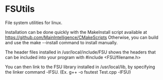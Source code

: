 # FSUtils
File system utilities for linux.

Installation can be done quickly with the MakeInstall script available at https://github.com/MainIntelligence/CMakeScripts
    Otherwise, you can build and use the make --install command to install manually.

The header files installed in /usr/local/include/FSU shows the headers that can be included into your program with
#include <FSU/filename.h>

You can then link to the FSU library installed in /usr/local/lib, by specifying the linker command -lFSU.
(Ex. g++ -o fsutest Test.cpp -lFSU)

